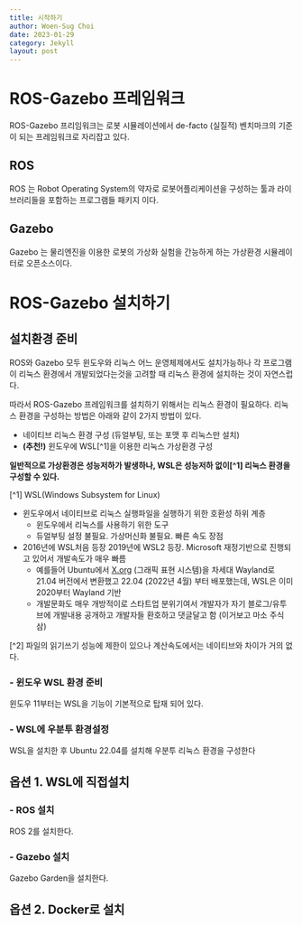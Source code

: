 ```yaml
---
title: 시작하기
author: Woen-Sug Choi
date: 2023-01-29
category: Jekyll
layout: post
---
```


# **ROS-Gazebo 프레임워크**
ROS-Gazebo 프리임워크는 로봇 시뮬레이션에서 de-facto (실질적) 벤치마크의 기준이 되는 프레임워크로 자리잡고 있다.

## ROS
ROS 는 Robot Operating System의 약자로 로봇어플리케이션을 구성하는 툴과 라이브러리들을 포함하는 프로그램들 패키지 이다.

## Gazebo
Gazebo 는 물리엔진을 이용한 로봇의 가상화 실험을 간능하게 하는 
가상환경 시뮬레이터로 오픈소스이다.

# **ROS-Gazebo 설치하기**

## 설치환경 준비
ROS와 Gazebo 모두 윈도우와 리눅스 어느 운영체제에서도 설치가능하나 각 프로그램이 리눅스 환경에서 개발되었다는것을 고려할 때 리눅스 환경에 설치하는 것이 자연스럽다. 

따라서 ROS-Gazebo 프레임워크를 설치하기 위해서는 리눅스 환경이 필요하다. 리눅스 환경을 구성하는 방법은 아래와 같이 2가지 방법이 있다.
- 네이티브 리눅스 환경 구성 (듀얼부팅, 또는 포맷 후 리눅스만 설치)
- **(추천!)** 윈도우에 WSL[^1]을 이용한 리눅스 가상환경 구성

**일반적으로 가상환경은 성능저하가 발생하나, WSL은 성능저하 없이[^1] 리눅스 환경을 구성할 수 있다.**

[^1] WSL(Windows Subsystem for Linux)
- 윈도우에서 네이티브로 리눅스 실행파일을 실행하기 위한 호환성 하위 계층
    - 윈도우에서 리눅스를 사용하기 위한 도구
    - 듀얼부팅 설정 불필요. 가상머신화 불필요. 빠른 속도 장점
- 2016년에 WSL처음 등장 2019년에 WSL2 등장. Microsoft 재정기반으로 진행되고 있어서 개발속도가 매우 빠름
    - 예를들어 Ubuntu에서 [X.org](http://X.org) (그래픽 표현 시스템)을 차세대 Wayland로 21.04 버전에서 변환했고 22.04 (2022년 4월) 부터 배포했는데, WSL은 이미 2020부터 Wayland 기반
    - 개발문화도 매우 개방적이로 스타트업 분위기여서 개발자가 자기 블로그/유투브에 개발내용 공개하고 개발자들 환호하고 댓글달고 함 (이거보고 마소 주식 삼)

[^2] 파일의 읽기쓰기 성능에 제한이 있으나 계산속도에서는 네이티브와 차이가 거의 없다.

### - 윈도우 WSL 환경 준비
윈도우 11부터는 WSL을 기능이 기본적으로 탑재 되어 있다.

### - WSL에 우분투 환경설정
WSL을 설치한 후 Ubuntu 22.04를 설치해 우분투 리눅스 환경을 구성한다

## 옵션 1. WSL에 직접설치

### - ROS 설치
ROS 2를 설치한다.

### - Gazebo 설치
Gazebo Garden을 설치한다.

## 옵션 2. Docker로 설치





[1]: https://pages.github.com